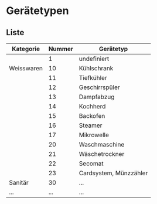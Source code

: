 # Gerätetypen

## Liste 

| Kategorie       | Nummer | Gerätetyp              |
| --------------- | ------ | ---------------------- |
|                 | 1      | undefiniert            |
| Weisswaren      | 10     | Kühlschrank            |
|                 | 11     | Tiefkühler             |
|                 | 12     | Geschirrspüler         |
|                 | 13     | Dampfabzug             |
|                 | 14     | Kochherd               |
|                 | 15     | Backofen               |
|                 | 16     | Steamer                |
|                 | 17     | Mikrowelle             |  
|                 | 20     | Waschmaschine          |
|                 | 21     | Wäschetrockner         |
|                 | 22     | Secomat                | 
|                 | 23     | Cardsystem, Münzzähler | 
| Sanitär         | 30     | ...                    |  
| ...             | ...    | ...                    |
